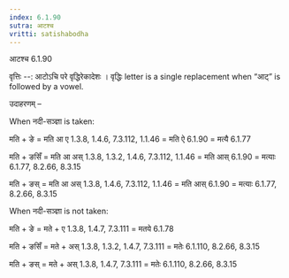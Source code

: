 ```yaml
---
index: 6.1.90
sutra: आटश्च
vritti: satishabodha
---
```



 आटश्च 6.1.90 


वृत्तिः --: आटोऽचि परे वृद्धिरेकादेशः । वृद्धिः letter is a single replacement when “आट्” is followed by a vowel. 


उदाहरणम् – 


When नदी-सञ्ज्ञा is taken: 


मति + ङे = मति आ ए 1.3.8, 1.4.6, 7.3.112, 1.1.46 = मति ऐ 6.1.90 = मत्यै 6.1.77 


मति + ङसिँ = मति आ अस् 1.3.8, 1.3.2, 1.4.6, 7.3.112, 1.1.46 = मति आस् 6.1.90 = मत्याः 6.1.77, 8.2.66, 8.3.15 


मति + ङस् = मति आ अस् 1.3.8, 1.4.6, 7.3.112, 1.1.46 = मति आस् 6.1.90 = मत्याः 6.1.77, 8.2.66, 8.3.15 


When नदी-सञ्ज्ञा is not taken: 


मति + ङे = मते + ए 1.3.8, 1.4.7, 7.3.111 = मतये 6.1.78 


मति + ङसिँ = मते + अस् 1.3.8, 1.3.2, 1.4.7, 7.3.111 = मतेः 6.1.110, 8.2.66, 8.3.15 


मति + ङस् = मते + अस् 1.3.8, 1.4.7, 7.3.111 = मतेः 6.1.110, 8.2.66, 8.3.15 


